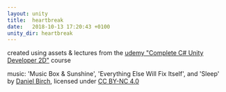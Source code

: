 ```yaml
---
layout: unity
title:  heartbreak
date:   2018-10-13 17:20:43 +0100
unity_dir: heartbreak
---
```

  
created using assets & lectures from the [udemy "Complete C# Unity Developer 2D"](https://www.udemy.com/unitycourse/learn/v4/overview) course

music: 'Music Box & Sunshine', 'Everything Else Will Fix Itself', and 'Sleep' by [Daniel Birch](www.danielbirchmusic.com), licensed under [CC BY-NC 4.0](https://creativecommons.org/licenses/by-nc/4.0/)